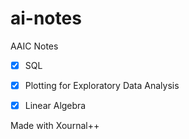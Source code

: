 # ai-notes
AAIC Notes

- [x] SQL

- [x] Plotting for Exploratory Data Analysis

- [x] Linear Algebra

Made with Xournal++
